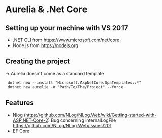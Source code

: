 # Aurelia & .Net Core

## Setting up your machine with VS 2017
 * .NET CLI from https://www.microsoft.com/net/core
 * Node.js from https://nodejs.org

## Creating the project
 -> Aurelia doesn't come as a standard template
```
 dotnet new --install "Microsoft.AspNetCore.SpaTemplates::*"
 dotnet new aurelia -o "Path/To/The/Project" --force
```

## Features
* Nlog (https://github.com/NLog/NLog.Web/wiki/Getting-started-with-ASP.NET-Core-2) 
	Bug concerning internalLogFile https://github.com/NLog/NLog.Web/issues/201
* EF Core
